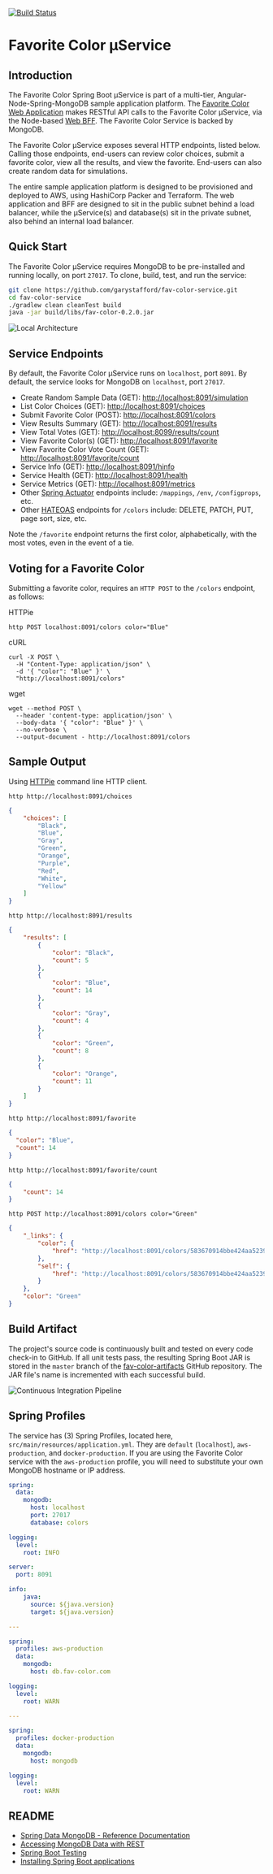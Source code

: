 [![Build Status](https://travis-ci.org/garystafford/fav-color-service.svg?branch=master)](https://travis-ci.org/garystafford/fav-color-service)

# Favorite Color μService

## Introduction

The Favorite Color Spring Boot μService is part of a multi-tier, Angular-Node-Spring-MongoDB sample application platform. The [Favorite Color Web Application](https://github.com/garystafford/fav-color-ngweb) makes RESTful API calls to the Favorite Color μService, via the Node-based [Web BFF](https://github.com/garystafford/fav-color-bff). The Favorite Color Service is backed by MongoDB.

The Favorite Color μService exposes several HTTP endpoints, listed below. Calling those endpoints, end-users can review color choices, submit a favorite color, view all the results, and view the favorite. End-users can also create random data for simulations.

The entire sample application platform is designed to be provisioned and deployed to AWS, using HashiCorp Packer and Terraform. The web application and BFF are designed to sit in the public subnet behind a load balancer, while the μService(s) and database(s) sit in the private subnet, also behind an internal load balancer.

## Quick Start

The Favorite Color μService requires MongoDB to be pre-installed and running locally, on port `27017`. To clone, build, test, and run the service:

```bash
git clone https://github.com/garystafford/fav-color-service.git
cd fav-color-service
./gradlew clean cleanTest build
java -jar build/libs/fav-color-0.2.0.jar
```

![Local Architecture](local-bff.png)

## Service Endpoints

By default, the Favorite Color μService runs on `localhost`, port `8091`. By default, the service looks for MongoDB on `localhost`, port `27017`.

- Create Random Sample Data (GET): <http://localhost:8091/simulation>
- List Color Choices (GET): <http://localhost:8091/choices>
- Submit Favorite Color (POST): <http://localhost:8091/colors>
- View Results Summary (GET): <http://localhost:8091/results>
- View Total Votes (GET): <http://localhost:8099/results/count>
- View Favorite Color(s) (GET): <http://localhost:8091/favorite>
- View Favorite Color Vote Count (GET): <http://localhost:8091/favorite/count>
- Service Info (GET): <http://localhost:8091/hinfo>
- Service Health (GET): <http://localhost:8091/health>
- Service Metrics (GET): <http://localhost:8091/metrics>
- Other [Spring Actuator](http://docs.spring.io/spring-boot/docs/current/reference/htmlsingle/#production-ready) endpoints include: `/mappings`, `/env`, `/configprops`, etc.
- Other [HATEOAS](https://spring.io/guides/gs/rest-hateoas) endpoints for `/colors` include: DELETE, PATCH, PUT, page sort, size, etc.

Note the `/favorite` endpoint returns the first color, alphabetically, with the most votes, even in the event of a tie.

## Voting for a Favorite Color

Submitting a favorite color, requires an `HTTP POST` to the `/colors` endpoint, as follows:

HTTPie

```text
http POST localhost:8091/colors color="Blue"
```

cURL

```text
curl -X POST \
  -H "Content-Type: application/json" \
  -d '{ "color": "Blue" }' \
  "http://localhost:8091/colors"
```

wget

```text
wget --method POST \
  --header 'content-type: application/json' \
  --body-data '{ "color": "Blue" }' \
  --no-verbose \
  --output-document - http://localhost:8091/colors
```

## Sample Output

Using [HTTPie](https://httpie.org/) command line HTTP client.

`http http://localhost:8091/choices`

```json
{
    "choices": [
        "Black",
        "Blue",
        "Gray",
        "Green",
        "Orange",
        "Purple",
        "Red",
        "White",
        "Yellow"
    ]
}
```

`http http://localhost:8091/results`

```json
{
    "results": [
        {
            "color": "Black",
            "count": 5
        },
        {
            "color": "Blue",
            "count": 14
        },
        {
            "color": "Gray",
            "count": 4
        },
        {
            "color": "Green",
            "count": 8
        },
        {
            "color": "Orange",
            "count": 11
        }
    ]
}
```

`http http://localhost:8091/favorite`

```json
{
  "color": "Blue",
  "count": 14
}
```

`http http://localhost:8091/favorite/count`

```json
{
    "count": 14
}
```

`http POST http://localhost:8091/colors color="Green"`

```json
{
    "_links": {
        "color": {
            "href": "http://localhost:8091/colors/583670914bbe424aa52396c7"
        },
        "self": {
            "href": "http://localhost:8091/colors/583670914bbe424aa52396c7"
        }
    },
    "color": "Green"
}
```

## Build Artifact

The project's source code is continuously built and tested on every code check-in to GitHub. If all unit tests pass, the resulting Spring Boot JAR is stored in the `master` branch of the [fav-color-artifacts](https://github.com/garystafford/fav-color-artifacts) GitHub repository. The JAR file's name is incremented with each successful build.

![Continuous Integration Pipeline](CI.png)

## Spring Profiles

The service has (3) Spring Profiles, located here, `src/main/resources/application.yml`. They are `default` (`localhost`), `aws-production`, and `docker-production`. If you are using the Favorite Color service with the `aws-production` profile, you will need to substitute your own MongoDB hostname or IP address.

```yaml
spring:
  data:
    mongodb:
      host: localhost
      port: 27017
      database: colors

logging:
  level:
    root: INFO

server:
  port: 8091

info:
    java:
      source: ${java.version}
      target: ${java.version}

---

spring:
  profiles: aws-production
  data:
    mongodb:
      host: db.fav-color.com

logging:
  level:
    root: WARN

---

spring:
  profiles: docker-production
  data:
    mongodb:
      host: mongodb

logging:
  level:
    root: WARN
```

## README

- [Spring Data MongoDB - Reference Documentation](http://docs.spring.io/spring-data/mongodb/docs/current/reference/html/)
- [Accessing MongoDB Data with REST](https://spring.io/guides/gs/accessing-mongodb-data-rest/)
- [Spring Boot Testing](http://docs.spring.io/spring-boot/docs/current/reference/htmlsingle/#boot-features-testing)
- [Installing Spring Boot applications](https://docs.spring.io/spring-boot/docs/current/reference/html/deployment-install.html#deployment-install)
